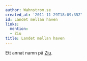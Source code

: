 ```yaml
---
author: Wahnstrom.se
created_at: '2011-11-29T18:09:35Z'
id: Landet mellan haven
links:
  mention:
  - Ziu
title: Landet mellan haven
---
```


Ett annat namn på [Ziu].

  [Ziu]: Ziu
